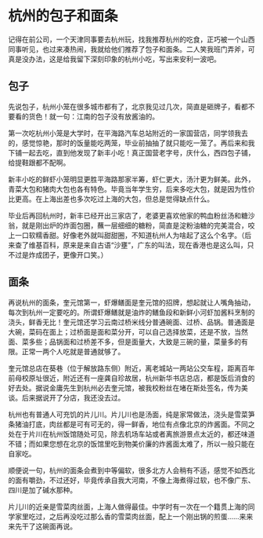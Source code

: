 # 杭州的包子和面条

记得在前公司，一个天津同事要去杭州玩，找我推荐杭州的吃食，正巧被一个山西同事听见，也过来凑热闹，我就给他们推荐了包子和面条。二人笑我班门弄斧，可真是没办法，这是给我留下深刻印象的杭州小吃，写出来安利一波吧。

## 包子

先说包子，杭州小笼在很多城市都有了，北京我见过几次，简直是砸牌子，看都不要看的货色！就一句：江南的包子没有放酱油的。

第一次吃杭州小笼是大学时，在平海路汽车总站附近的一家国营店，同学领我去的，感觉惊艳，那时的饭量能吃两笼，毕业前抽抽了就只能吃一笼了。再后来和我下铺一起去吃，直到他发现了新丰小吃！真正国营老字号，庆什么，西四包子铺，给提鞋跟都不配啊。

新丰小吃的鲜虾小笼明显更胜平海路那家半筹，虾仁更大，汤汁更为鲜美。此外，青菜大包和猪肉大包也各有特色。毕竟当年学生穷，后来多吃大包，就是因为性价比更高。在上海出差也多次吃过上海的大包，但总是觉得缺点什么。

毕业后再回杭州时，新丰已经开出三家店了，老婆更喜欢他家的鸭血粉丝汤和糖沙翁，就是刚出炉的炸面包圈，蘸一层细细的糖粉，简直是淀粉油糖的完美混合，咬上一口软糯香甜。好像老外就叫甜甜圈，不知道杭州人为啥起了这么个名字。（后来查了维基百科，原来是来自古语“沙壅”，广东的叫法，现在香港也是这么叫，只不过是炸成团子，更像开口笑。）

## 面条

再说杭州的面条，奎元馆第一，虾爆鳝面是奎元馆的招牌，想起就让人嘴角抽动，每次到杭州一定要吃的。所谓虾爆鳝就是油炸的鳝鱼段和新鲜小河虾加酱料烹制的浇头，鲜香无比！奎元馆还学习云南过桥米线分普通碗面、过桥、品锅。普通面是大碗，菜码在面上；过桥面是面和菜分开，可以自己选择放菜，还是不放，当然面、菜多些；品锅面和过桥差不多，但是面量大，大致是三碗的量，菜量多的有限。正常一两个人吃就是普通就够了。

奎元馆总店在葵巷（位于解放路东侧）附近，离老城站一两站公交车程，距离百年前母校原址很近，附近还有一座龚自珍故居，杭州新华书店总店，都是饭后消食的好去处。据说金庸先生到杭州必去奎元馆，被我校粉丝在堵在斯处签名，传为美谈。后来据说开了分店，我还没去过。

杭州也有普通人可充饥的片儿川。片儿川也是汤面，纯是家常做法，浇头是雪菜笋条猪油打底，肉丝都是可有可无的，得一鲜香，地位有点像北京的炸酱面。不同之处在于片川在杭州饭馆随处可见，除去机场车站或者离旅游景点太近的，都还味道不错；而如果您想在北京的饭馆里吃到物美价廉的炸酱面太难了，所以一般只能在自家吃。

顺便说一句，杭州的面条会煮到中等偏软，很多北方人会稍有不适，感觉不如西北的面有嚼劲，不过还好，毕竟传承自我大河南，不像上海煮得过软，也不像广东、四川是加了碱水那种。

片儿川的近亲是雪菜肉丝面，上海人做得最佳。中学时有一次在一个籍贯上海的同学家里吃过，之后再没吃过那么香的雪菜肉丝面，配上一个刚出锅的煎蛋……来来来先干了这碗面再说。
